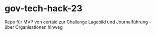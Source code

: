 # gov-tech-hack-23
Repo für MVP von certaid zur Challenge Lagebild und Journalführung - über Organisationen hinweg
